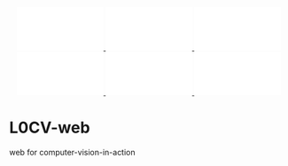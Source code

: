 <div align="center">
	<a href="https://github.com/sindresorhus/css-in-readme-like-wat/blame/main/header.svg">
		<img src="https://raw.githubusercontent.com/sindresorhus/css-in-readme-like-wat/main/header.svg" width="156" height="78" alt="Click to see the source">
	</a>
	<a href="https://github.com/sindresorhus/css-in-readme-like-wat/blame/main/header.svg">
		<img src="https://raw.githubusercontent.com/sindresorhus/css-in-readme-like-wat/main/header.svg" width="156" height="78" alt="Click to see the source">
	</a>
	<a href="https://github.com/sindresorhus/css-in-readme-like-wat/blame/main/header.svg">
		<img src="https://raw.githubusercontent.com/sindresorhus/css-in-readme-like-wat/main/header.svg" width="156" height="78" alt="Click to see the source">
	</a>
	<a href="https://github.com/sindresorhus/css-in-readme-like-wat/blame/main/header.svg">
		<img src="https://raw.githubusercontent.com/sindresorhus/css-in-readme-like-wat/main/header.svg" width="156" height="78" alt="Click to see the source">
	</a>
	<a href="https://github.com/sindresorhus/css-in-readme-like-wat/blame/main/header.svg">
		<img src="https://raw.githubusercontent.com/sindresorhus/css-in-readme-like-wat/main/header.svg" width="156" height="78" alt="Click to see the source">
	</a>
	<a href="https://github.com/sindresorhus/css-in-readme-like-wat/blame/main/header.svg">
		<img src="https://raw.githubusercontent.com/sindresorhus/css-in-readme-like-wat/main/header.svg" width="156" height="78" alt="Click to see the source">
	</a>
	<br>
</div>

# L0CV-web
web for computer-vision-in-action 

